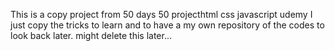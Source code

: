 This is a copy project from 50 days 50 projecthtml css javascript udemy
I just copy the tricks to learn and to have a my own repository of the codes to look back later.
might delete this later...